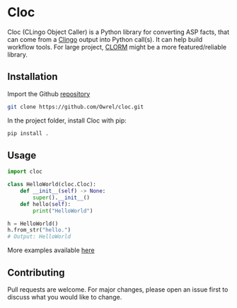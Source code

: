 # Cloc

Cloc (CLingo Object Caller) is a Python library for converting ASP facts, that can come from a [Clingo](https://github.com/potassco/clingo) output into Python call(s). It can help build workflow tools. For large project, [CLORM](https://github.com/potassco/clorm) might be a more featured/reliable library.

## Installation

Import the Github [repository](https://github.com/Owrel/cloc.git)

```bash
git clone https://github.com/Owrel/cloc.git
```

In the project folder, install Cloc with pip:
```bash
pip install .
```
## Usage
```python
import cloc

class HelloWorld(cloc.Cloc):
    def __init__(self) -> None:
        super().__init__()
    def hello(self):
        print("HelloWorld")

h = HelloWorld()
h.from_str("hello.")
# Output: HelloWorld
```

More examples available [here](https://github.com/Owrel/cloc/tree/master/examples)

## Contributing
Pull requests are welcome. For major changes, please open an issue first to discuss what you would like to change.


